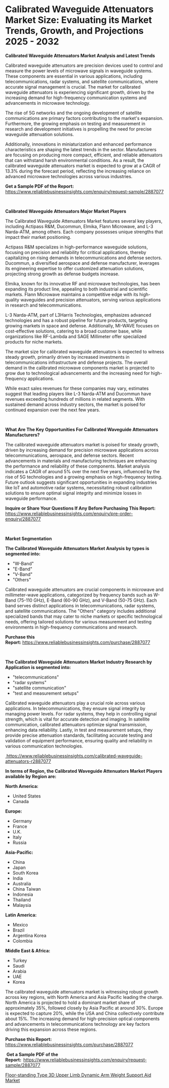 <p><h1>Calibrated Waveguide Attenuators Market Size: Evaluating its Market Trends, Growth, and Projections 2025 - 2032</h1></p><p><strong>Calibrated Waveguide Attenuators Market Analysis and Latest Trends</strong></p>
<p><p>Calibrated waveguide attenuators are precision devices used to control and measure the power levels of microwave signals in waveguide systems. These components are essential in various applications, including telecommunications, radar systems, and satellite communications, where accurate signal management is crucial. The market for calibrated waveguide attenuators is experiencing significant growth, driven by the increasing demand for high-frequency communication systems and advancements in microwave technology.</p><p>The rise of 5G networks and the ongoing development of satellite communications are primary factors contributing to the market's expansion. Furthermore, the growing emphasis on testing and measurement in research and development initiatives is propelling the need for precise waveguide attenuation solutions. </p><p>Additionally, innovations in miniaturization and enhanced performance characteristics are shaping the latest trends in the sector. Manufacturers are focusing on producing more compact, efficient, and reliable attenuators that can withstand harsh environmental conditions. As a result, the calibrated waveguide attenuators market is expected to grow at a CAGR of 13.3% during the forecast period, reflecting the increasing reliance on advanced microwave technologies across various industries.</p></p>
<p><strong>Get a Sample PDF of the Report:&nbsp;</strong> <a href="https://www.reliablebusinessinsights.com/enquiry/request-sample/2887077?utm_campaign=3383&utm_medium=2&utm_source=Github&utm_content=ia&utm_term=13032025&utm_id=calibrated-waveguide-attenuators">https://www.reliablebusinessinsights.com/enquiry/request-sample/2887077</a></p>
<p>&nbsp;</p>
<p><strong>Calibrated Waveguide Attenuators Major Market Players</strong></p>
<p><p>The Calibrated Waveguide Attenuators Market features several key players, including Actipass R&M, Ducommun, Elmika, Flann Microwave, and L-3 Narda-ATM, among others. Each company possesses unique strengths that impact their market positioning.</p><p>Actipass R&M specializes in high-performance waveguide solutions, focusing on precision and reliability for critical applications, thereby capitalizing on rising demands in telecommunications and defense sectors. Ducommun, a diversified aerospace and defense manufacturer, leverages its engineering expertise to offer customized attenuation solutions, projecting strong growth as defense budgets increase.</p><p>Elmika, known for its innovative RF and microwave technologies, has been expanding its product line, appealing to both industrial and scientific markets. Flann Microwave maintains a competitive edge with its high-quality waveguides and precision attenuators, serving various applications in research and telecommunications.</p><p>L-3 Narda-ATM, part of L3Harris Technologies, emphasizes advanced technologies and has a robust pipeline for future products, targeting growing markets in space and defense. Additionally, MI-WAVE focuses on cost-effective solutions, catering to a broad customer base, while organizations like RF-Lambda and SAGE Millimeter offer specialized products for niche markets.</p><p>The market size for calibrated waveguide attenuators is expected to witness steady growth, primarily driven by increased investments in telecommunications infrastructure and defense projects. The overall demand in the calibrated microwave components market is projected to grow due to technological advancements and the increasing need for high-frequency applications.</p><p>While exact sales revenues for these companies may vary, estimates suggest that leading players like L-3 Narda-ATM and Ducommun have revenues exceeding hundreds of millions in related segments. With sustained demand across industry sectors, the market is poised for continued expansion over the next few years.</p></p>
<p>&nbsp;</p>
<p><strong>What Are The Key Opportunities For Calibrated Waveguide Attenuators Manufacturers?</strong></p>
<p><p>The calibrated waveguide attenuators market is poised for steady growth, driven by increasing demand for precision microwave applications across telecommunications, aerospace, and defense sectors. Recent advancements in materials and manufacturing techniques are enhancing the performance and reliability of these components. Market analysis indicates a CAGR of around 5% over the next five years, influenced by the rise of 5G technologies and a growing emphasis on high-frequency testing. Future outlook suggests significant opportunities in expanding industries like IoT and automotive radar systems, necessitating robust calibration solutions to ensure optimal signal integrity and minimize losses in waveguide performance.</p></p>
<p><strong>Inquire or Share Your Questions If Any Before Purchasing This Report:</strong> <a href="https://www.reliablebusinessinsights.com/enquiry/pre-order-enquiry/2887077?utm_campaign=3383&utm_medium=2&utm_source=Github&utm_content=ia&utm_term=13032025&utm_id=calibrated-waveguide-attenuators">https://www.reliablebusinessinsights.com/enquiry/pre-order-enquiry/2887077</a></p>
<p>&nbsp;</p>
<p><strong>Market Segmentation</strong></p>
<p><strong>The Calibrated Waveguide Attenuators Market Analysis by types is segmented into:</strong></p>
<p><ul><li>"W-Band"</li><li>"E-Band"</li><li>"V-Band"</li><li>"Others"</li></ul></p>
<p><p>Calibrated waveguide attenuators are crucial components in microwave and millimeter-wave applications, categorized by frequency bands such as W-Band (75-110 GHz), E-Band (60-90 GHz), and V-Band (50-75 GHz). Each band serves distinct applications in telecommunications, radar systems, and satellite communications. The "Others" category includes additional specialized bands that may cater to niche markets or specific technological needs, offering tailored solutions for various measurement and testing environments in high-frequency communications and research.</p></p>
<p><strong>Purchase this Report:&nbsp;</strong><a href="https://www.reliablebusinessinsights.com/purchase/2887077?utm_campaign=3383&utm_medium=2&utm_source=Github&utm_content=ia&utm_term=13032025&utm_id=calibrated-waveguide-attenuators">https://www.reliablebusinessinsights.com/purchase/2887077</a></p>
<p>&nbsp;</p>
<p><strong>The Calibrated Waveguide Attenuators Market Industry Research by Application is segmented into:</strong></p>
<p><ul><li>"telecommunications"</li><li>"radar systems"</li><li>"satellite communication"</li><li>"test and measurement setups"</li></ul></p>
<p><p>Calibrated waveguide attenuators play a crucial role across various applications. In telecommunications, they ensure signal integrity by managing power levels. For radar systems, they help in controlling signal strength, which is vital for accurate detection and imaging. In satellite communication, calibrated attenuators optimize signal transmission, enhancing data reliability. Lastly, in test and measurement setups, they provide precise attenuation standards, facilitating accurate testing and validation of equipment performance, ensuring quality and reliability in various communication technologies.</p></p>
<p><a href="https://www.reliablebusinessinsights.com/calibrated-waveguide-attenuators-r2887077?utm_campaign=3383&utm_medium=2&utm_source=Github&utm_content=ia&utm_term=13032025&utm_id=calibrated-waveguide-attenuators">&nbsp;https://www.reliablebusinessinsights.com/calibrated-waveguide-attenuators-r2887077</a></p>
<p><strong>In terms of Region, the Calibrated Waveguide Attenuators Market Players available by Region are:</strong></p>
<p>
    <p> <strong> North America: </strong>
        <ul>
            <li>United States</li>
            <li>Canada</li>
        </ul>
        </p> 
    <p> <strong> Europe: </strong>
        <ul>
            <li>Germany</li>
            <li>France</li>
            <li>U.K.</li>
            <li>Italy</li>
            <li>Russia</li>
        </ul>
        </p> 
    <p> <strong> Asia-Pacific: </strong>
        <ul>
            <li>China</li>
            <li>Japan</li>
            <li>South Korea</li>
            <li>India</li>
            <li>Australia</li>
            <li>China Taiwan</li>
            <li>Indonesia</li>
            <li>Thailand</li>
            <li>Malaysia</li>
        </ul>
        </p> 
    <p> <strong> Latin America: </strong>
        <ul>
            <li>Mexico</li>
            <li>Brazil</li>
            <li>Argentina Korea</li>
            <li>Colombia</li>
        </ul>
        </p> 
    <p> <strong> Middle East & Africa: </strong>
        <ul>
            <li>Turkey</li>
            <li>Saudi</li>
            <li>Arabia</li>
            <li>UAE</li>
            <li>Korea</li>
        </ul>
    </p>
    </p>
<p><p>The calibrated waveguide attenuators market is witnessing robust growth across key regions, with North America and Asia Pacific leading the charge. North America is projected to hold a dominant market share of approximately 35%, followed closely by Asia Pacific at around 30%. Europe is expected to capture 20%, while the USA and China collectively contribute about 15%. The increasing demand for high-precision optical components and advancements in telecommunications technology are key factors driving this expansion across these regions.</p></p>
<p><strong>Purchase this Report: </strong><a href="https://www.reliablebusinessinsights.com/purchase/2887077?utm_campaign=3383&utm_medium=2&utm_source=Github&utm_content=ia&utm_term=13032025&utm_id=calibrated-waveguide-attenuators">https://www.reliablebusinessinsights.com/purchase/2887077</a></p>
<p>&nbsp;<strong>Get a Sample PDF of the Report:&nbsp;&nbsp;</strong><a href="https://www.reliablebusinessinsights.com/enquiry/request-sample/2887077?utm_campaign=3383&utm_medium=2&utm_source=Github&utm_content=ia&utm_term=13032025&utm_id=calibrated-waveguide-attenuators">https://www.reliablebusinessinsights.com/enquiry/request-sample/2887077</a></p>
<p><strong></strong></p>
<p><p><a href="https://github.com/shadnfamoza/Market-Research-Report-List-1/blob/main/floor-standing-type-3d-upper-limb-dynamic-arm-weight-support-aid-market.md?utm_campaign=3383&utm_medium=2&utm_source=Github&utm_content=ia&utm_term=13032025&utm_id=calibrated-waveguide-attenuators">Floor-standing Type 3D Upper Limb Dynamic Arm Weight Support Aid Market</a></p></p>
